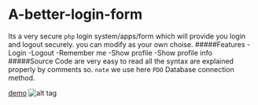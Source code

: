 # A-better-login-form
Its a very secure ```php``` login system/apps/form which will provide you login and logout securely. you can modify as your own choise. 
#####Features
    -Login
    -Logout
    -Remember me
    -Show profile
    -Show profile info
#####Source Code are very easy to read all the syntax are explained properly by comments so. ```note``` we use here ```PDO``` Database connection method.

[demo](http://i.imgur.com/8GxIrDD.gif)
![alt tag](http://i.imgur.com/mwQYveB.gif)
